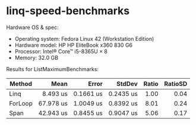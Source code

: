 # linq-speed-benchmarks

Hardware OS & spec:
- Operating system: Fedora Linux 42 (Workstation Edition)
- Hardware model: HP HP EliteBook x360 830 G6
- Processor: Intel® Core™ i5-8365U × 8
- Memory: 32.0 GB


Results for ListMaximumBenchmarks:

| Method  |      Mean |     Error |    StdDev | Ratio | RatioSD |
|---------|----------:|----------:|----------:|------:|--------:|
| Linq    |  8.493 us | 0.1661 us | 0.2435 us |  1.00 |    0.04 |
| ForLoop | 67.978 us | 1.0049 us | 0.8392 us |  8.01 |    0.24 |
| Span    | 42.943 us | 0.8455 us | 0.9047 us |  5.06 |    0.17 |
